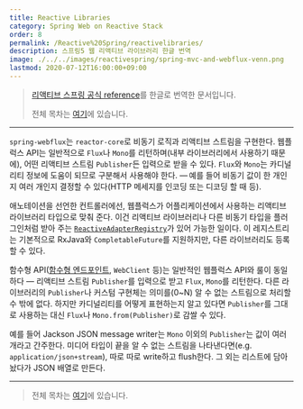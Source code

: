 ```yaml
---
title: Reactive Libraries
category: Spring Web on Reactive Stack
order: 8
permalink: /Reactive%20Spring/reactivelibraries/
description: 스프링5 웹 리액티브 라이브러리 한글 번역
image: ./../../images/reactivespring/spring-mvc-and-webflux-venn.png
lastmod: 2020-07-12T16:00:00+09:00
---
```


> [리액티브 스프링 공식 reference](https://docs.spring.io/spring/docs/current/spring-framework-reference/web-reactive.html#webflux-reactive-libraries)를 한글로 번역한 문서입니다.
>
> 전체 목차는 [여기](https://godekdls.github.io/Reactive%20Spring/contents/)에 있습니다.

---

`spring-webflux`는 `reactor-core`로 비동기 로직과 리액티브 스트림을 구현한다. 웹플럭스 API는 일반적으로 `Flux`나 `Mono`를 리턴하며(내부 라이브러리에서 사용하기 때문에), 어떤 리액티브 스트림 `Publisher`든 입력으로 받을 수 있다. `Flux`와 `Mono`는 카디널리티 정보에 도움이 되므로 구분해서 사용해야 한다. — 예를 들어 비동기 값이 한 개인지 여러 개인지 결정할 수 있다(HTTP 메세지를 인코딩 또는 디코딩 할 때 등).

애노테이션을 선언한 컨트롤러에선, 웹플럭스가 어플리케이션에서 사용하는 리액티브 라이브러리 타입으로 맞춰 준다. 이건 리액티브 라이브러리나 다른 비동기 타입을 플러그인처럼 받아 주는 [`ReactiveAdapterRegistry`](https://docs.spring.io/spring-framework/docs/5.2.6.RELEASE/javadoc-api/org/springframework/core/ReactiveAdapterRegistry.html)가
있어 가능한 일이다. 이 레지스트리는 기본적으로 RxJava와 `CompletableFuture`를 지원하지만, 다른 라이브러리도 등록할 수 있다.

함수형 API([함수형 엔드포인트](https://godekdls.github.io/Reactive%20Spring/springwebflux2/#15-functional-endpoints), `WebClient` 등)는 일반적인 웹플럭스 API와 룰이 동일하다 — 리액티브 스트림 `Publisher`를 입력으로 받고 `Flux`, `Mono`를 리턴한다. 다른 라이브러리의 `Publisher`나 커스텀 구현체는 의미를(0~N) 알 수 없는 스트림으로 처리할 수 밖에 없다. 하지만 카디널리티를 어떻게 표현하는지 알고 있다면 `Publisher`를 그대로 사용하는 대신 `Flux`나 `Mono.from(Publisher)`로 감쌀 수 있다.

예를 들어 Jackson JSON message writer는 `Mono` 이외의 `Publisher`는 값이 여러 개라고 간주한다. 미디어 타입이 끝을 알 수 없는 스트림을 나타낸다면(e.g. `application/json+stream`), 따로 따로 write하고 flush한다. 그 외는 리스트에 담아놨다가 JSON 배열로 만든다.

---

> 전체 목차는 [여기](https://godekdls.github.io/Reactive%20Spring/contents/)에 있습니다.
